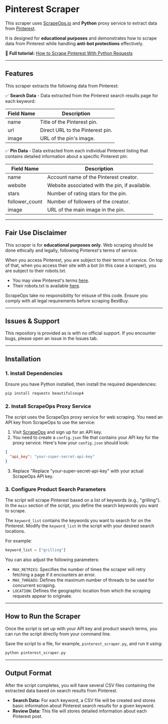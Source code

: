 # Pinterest Scraper  

This scraper uses [ScrapeOps.io](https://scrapeops.io/) and **Python** proxy service to extract data from [Pinterest](https://play.google.com/store/).

It is designed for **educational purposes** and demonstrates how to scrape data from Pinterest while handling **anti-bot protections** effectively.  

📖 **Full tutorial:** [How to Scrape Pinterest With Python Requests](https://scrapeops.io/python-web-scraping-playbook/python-scrape-airbnb/)

---

## Features  

This scraper extracts the following data from Pinterest:


✅ **Search Data** - Data extracted from the Pinterest search results page for each keyword: 

| Field Name | Description |
|------------|-------------|
| name  | Title of the Pinterest pin. |
| url   | Direct URL to the Pinterest pin. |
| image | URL of the pin's image. |


✅ **Pin Data** - Data extracted from each individual Pinterest listing that contains detailed information about a specific Pinterest pin:

| Field Name        | Description |
|------------------|-------------|
| name          | Account name of the Pinterest creator. |
| website       | Website associated with the pin, if available. |
| stars         | Number of rating stars for the pin. |
| follower_count| Number of followers of the creator. |
| image         | URL of the main image in the pin. |




---

## Fair Use Disclaimer
This scraper is for **educational purposes only**. Web scraping should be done ethically and legally, following Pinterest's terms of service.

When you access Pinterest, you are subject to their terms of service. On top of that, when you access their site with a bot (in this case a scraper), you are subject to their robots.txt.

- You may view Pinterest's terms [here](https://policy.pinterest.com/en/terms-of-service). 
- Their robots.txt is available [here](https://www.pinterest.com/robots.txt).

ScrapeOps take no responsibility for misuse of this code. Ensure you comply with all legal requirements before scraping BestBuy.

---

## Issues & Support
This repository is provided as is with no official support. If you encounter bugs, please open an issue in the Issues tab.

---

## Installation  

### 1. Install Dependencies  
Ensure you have Python installed, then install the required dependencies:  

```bash
pip install requests beautifulsoup4
```

### 2.  Install ScrapeOps Proxy Service
The script uses the ScrapeOps proxy service for web scraping. You need an API key from ScrapeOps to use the service:

1. Visit [ScrapeOps](https://scrapeops.io/) and sign up for an API key.
2. You need to create a `config.json` file that contains your API key for the proxy service. Here's how your `config.json` should look:

```json
{
  "api_key": "your-super-secret-api-key"
}
```

3. Replace "Replace "your-super-secret-api-key" with your actual ScrapeOps API key.




### 3. Configure Product Search Parameters
The script will scrape Pinterest based on a list of keywords (e.g., "grilling"). In the `main` section of the script, you define the search keywords you want to scrape. 

The `keyword_list` contains the keywords you want to search for on the Pinterest. Modify the `keyword_list` in the script with your desired search locations.

For example:

```python
keyword_list = ["grilling"]
```

You can also adjust the following parameters:

- `MAX_RETRIES`: Specifies the number of times the scraper will retry fetching a page if it encounters an error.
- `MAX_THREADS`: Defines the maximum number of threads to be used for concurrent scraping.
- `LOCATION`: Defines the geographic location from which the scraping requests appear to originate.

---

## How to Run the Scraper
Once the script is set up with your API key and product search terms, you can run the script directly from your command line.

Save the script to a file, for example, `pinterest_scraper.py`, and run it using:


```bash
python pinterest_scraper.py
```

---

## Output Format
After the script completes, you will have several CSV files containing the extracted data based on search results from Pinterest.

- **Search Data:** For each keyword, a CSV file will be created and stores basic information about Pinterest search results for a given keyword.
- **Review Data:** This file will stores detailed information about each Pinterest post.
